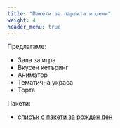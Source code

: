 ```yaml
---
title: "Пакети за партита и цени"
weight: 4
header_menu: true
---
```

Предлагаме:

- Зала за игра
- Вкусен кетъринг
- Аниматор
- Тематична украса
- Торта

Пакети: 

- [списък с пакети за рожден ден](https://drive.google.com/file/d/1ZUq_4VBuLTkPS3-eVa2fWyepbO2PSuRS/view?usp=sharing)
